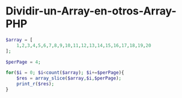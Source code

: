 # Dividir-un-Array-en-otros-Array-PHP

```php
$array = [
    1,2,3,4,5,6,7,8,9,10,11,12,13,14,15,16,17,18,19,20    
];

$perPage = 4;

for($i = 0; $i<count($array); $i+=$perPage){
    $res = array_slice($array,$i,$perPage);
    print_r($res);
}

```
